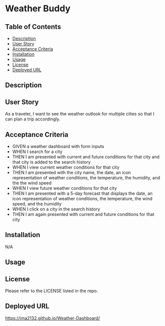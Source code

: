 # Weather Buddy
## Table of Contents 
- [Description](#description)
- [User Story](#user-story)
- [Acceptance Criteria](#acceptance-criteria)
- [Installation](#installation)
- [Usage](#usage)
- [License](#license)
- [Deployed URL](#deployed-url)

## Description 

## User Story
As a traveler, I want to see the weather outlook for multiple cities so that I can plan a trip accordingly. 

## Acceptance Criteria
* GIVEN a weather dashboard with form inputs
* WHEN I search for a city
* THEN I am presented with current and future conditions for that city and that city is added to the search history
* WHEN I view current weather conditions for that city
* THEN I am presented with the city name, the date, an icon representation of weather conditions, the 
temperature, the humidity, and the the wind speed
* WHEN I view future weather conditions for that city
* THEN I am presented with a 5-day forecast that displays the date, an icon representation of weather 
conditions, the temperature, the wind speed, and the humidity
* WHEN I click on a city in the search history
* THEN I am again presented with current and future conditions for that city

## Installation 
N/A

## Usage

## License
Please refer to the LICENSE listed in the repo. 

## Deployed URL
https://ima2132.github.io/Weather-Dashboard/ 
